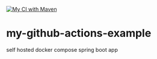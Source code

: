 [![My CI with Maven](https://github.com/ivanknapp/my-github-actions-example/actions/workflows/maven.yml/badge.svg)](https://github.com/ivanknapp/my-github-actions-example/actions/workflows/maven.yml)

# my-github-actions-example

self hosted docker compose spring boot app
